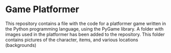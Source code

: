 # Game Platformer

This repository contains a file with the code for a platformer game written in the Python programming language, using the PyGame library. A folder with images used in the platformer has been added to the repository. This folder contains pictures of the character, items, and various locations (backgrounds)

